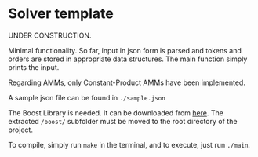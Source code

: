 # Solver template

UNDER CONSTRUCTION.

Minimal functionality. So far, input in json form is parsed and tokens and orders are stored in appropriate data structures. The main function simply prints the input. 

Regarding AMMs, only Constant-Product AMMs have been implemented.

A sample json file can be found in ```./sample.json```

The Boost Library is needed. It can be downloaded from [here](https://boostorg.jfrog.io/artifactory/main/release/1.77.0/source/boost_1_77_0.7z). The extracted ```/boost/``` subfolder must be moved to the root directory of the project.

To compile, simply run ```make``` in the terminal, and to execute, just run ```./main```.
